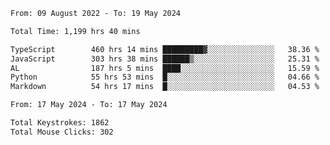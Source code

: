 
<!--START_SECTION:waka-->

```txt
From: 09 August 2022 - To: 19 May 2024

Total Time: 1,199 hrs 40 mins

TypeScript        460 hrs 14 mins █████████▓░░░░░░░░░░░░░░░   38.36 %
JavaScript        303 hrs 38 mins ██████▒░░░░░░░░░░░░░░░░░░   25.31 %
AL                187 hrs 5 mins  ████░░░░░░░░░░░░░░░░░░░░░   15.59 %
Python            55 hrs 53 mins  █░░░░░░░░░░░░░░░░░░░░░░░░   04.66 %
Markdown          54 hrs 17 mins  █░░░░░░░░░░░░░░░░░░░░░░░░   04.53 %
```

<!--END_SECTION:waka-->











<!--END_SECTION:activity-->
<!--END_SECTION:activity-->
<!--END_SECTION:activity-->
<!--END_SECTION:activity-->
<!--END_SECTION:activity-->
<!--END_SECTION:activity-->
<!--END_SECTION:activity-->
<!--END_SECTION:activity-->
<!--START_SECTION:activity-->
<!--START_SECTION:activity-->

```txt
From: 17 May 2024 - To: 17 May 2024

Total Keystrokes: 1862
Total Mouse Clicks: 302
```

<!--END_SECTION:activity-->
<!--END_SECTION:activity-->
